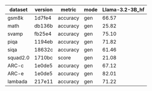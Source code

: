 | dataset | version | metric | mode | Llama-3.2-3B_hf |
|----- | ----- | ----- | ----- | -----|
| gsm8k | 1d7fe4 | accuracy | gen | 66.57 |
| math | db136b | accuracy | gen | 25.82 |
| svamp | fb25e4 | accuracy | gen | 75.10 |
| piqa | 1194eb | accuracy | gen | 71.82 |
| siqa | 18632c | accuracy | gen | 61.46 |
| squad2.0 | 1710bc | score | gen | 21.08 |
| ARC-c | 1e0de5 | accuracy | gen | 67.12 |
| ARC-e | 1e0de5 | accuracy | gen | 82.01 |
| lambada | 217e11 | accuracy | gen | 71.22 |
